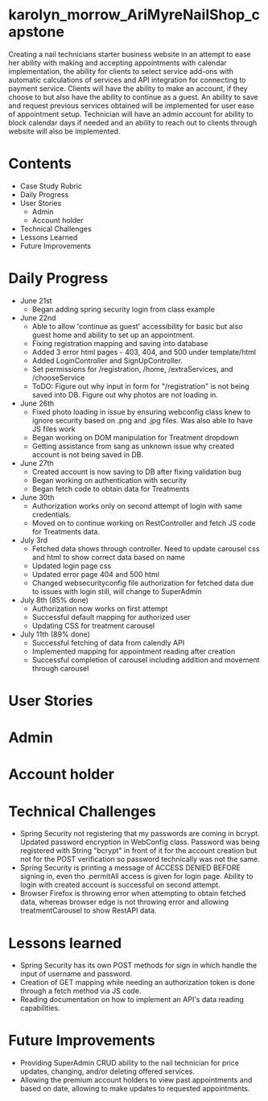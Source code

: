 # karolyn_morrow_AriMyreNailShop_capstone
Creating a nail technicians starter business website in an attempt to ease her ability with making and accepting appointments with calendar implementation, the ability for clients to select service add-ons with automatic calculations of services and API integration for connecting to payment service. Clients will have the ability to make an account, if they choose to but also have the ability to continue as a guest. An ability to save and request previous services obtained will be implemented for user ease of appointment setup. Technician will have an admin account for ability to block calendar days if needed and an ability to reach out to clients through website will also be implemented.

# Contents
- Case Study Rubric
- Daily Progress
- User Stories
  - Admin
  - Account holder
- Technical Challenges
- Lessons Learned
- Future Improvements

# Daily Progress
  - June 21st
      - Began adding spring security login from class example
  - June 22nd
      - Able to allow 'continue as guest' accessibility for basic but also guest home and ability to set up an appointment.
      - Fixing registration mapping and saving into database
      - Added 3 error html pages - 403, 404, and 500 under template/html
      - Added LoginController and SignUpController.
      - Set permissions for /registration, /home, /extraServices, and /chooseService
      - ToDO: Figure out why input in form for "/registration" is not being saved into DB. Figure out why photos are not loading in.
  - June 26th
    - Fixed photo loading in issue by ensuring webconfig class knew to ignore security based on .png and .jpg files. Was also able to have JS files work
    - Began working on DOM manipulation for Treatment dropdown
    - Getting assistance from sang as unknown issue why created account is not being saved in DB.
  - June 27th
    - Created account is now saving to DB after fixing validation bug
    - Began working on authentication with security 
    - Began fetch code to obtain data for Treatments
  - June 30th 
    - Authorization works only on second attempt of login with same credentials. 
    - Moved on to continue working on RestController and fetch JS code for Treatments data.
  - July 3rd
    - Fetched data shows through controller. Need to update carousel css and html to show correct data based on name
    - Updated login page css 
    - Updated error page 404 and 500 html
    - Changed websecurityconfig file authorization for fetched data due to issues with login still, will change to SuperAdmin
  - July 8th (85% done)
    - Authorization now works on first attempt
    - Successful default mapping for authorized user
    - Updating CSS for treatment carousel 
  - July 11th (89% done)
    - Successful fetching of data from calendly API
    - Implemented mapping for appointment reading after creation
    - Successful completion of carousel including addition and movement through carousel
  

# User Stories
# Admin
# Account holder
# Technical Challenges
 - Spring Security not registering that my passwords are coming in bcrypt. Updated password encryption in WebConfig class. Password was being registered with String "bcrypt" in front of it for the account creation but not for the POST verification so password technically was not the same.
 - Spring Security is printing a message of ACCESS DENIED BEFORE signing in, even tho .permitAll access is given for login page. Ability to login with created account is successful on second attempt.
 - Browser Firefox is throwing error when attempting to obtain fetched data, whereas browser edge is not throwing error and allowing treatmentCarousel to show RestAPI data.
# Lessons learned
 - Spring Security has its own POST methods for sign in which handle the input of username and password.
 - Creation of GET mapping while needing an authorization token is done through a fetch method via JS code.
 - Reading documentation on how to implement an API's data reading capabilities.
# Future Improvements
 - Providing SuperAdmin CRUD ability to the nail technician for price updates, changing, and/or deleting offered services.
 - Allowing the premium account holders to view past appointments and based on date, allowing to make updates to requested appointments.